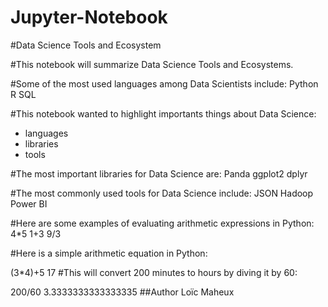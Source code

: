# Jupyter-Notebook
#Data Science Tools and Ecosystem

#This notebook will summarize Data Science Tools and Ecosystems.

#Some of the most used languages among Data Scientists include: Python R SQL

#This notebook wanted to highlight importants things about Data Science:
* languages
* libraries
* tools

#The most important libraries for Data Science are: Panda ggplot2 dplyr

#The most commonly used tools for Data Science include: JSON Hadoop Power BI

#Here are some examples of evaluating arithmetic expressions in Python: 4*5 1+3 9/3

#Here is a simple arithmetic equation in Python:

(3*4)+5
17
#This will convert 200 minutes to hours by diving it by 60:

200/60
3.3333333333333335
##Author Loïc Maheux
